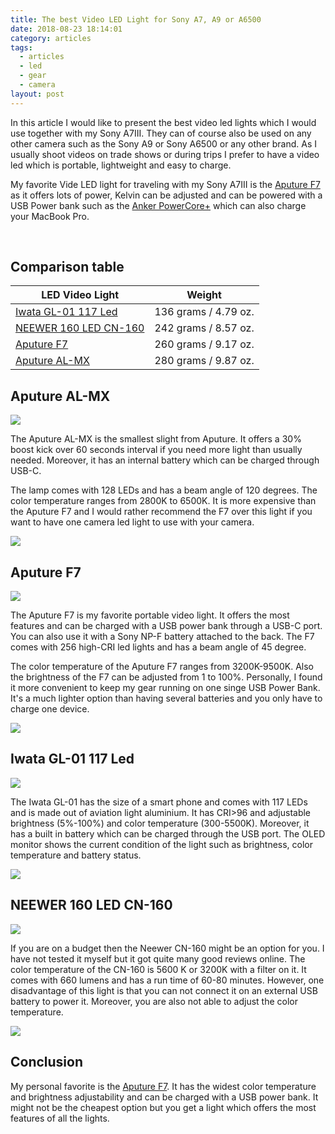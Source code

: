 ```yaml
---
title: The best Video LED Light for Sony A7, A9 or A6500
date: 2018-08-23 18:14:01
category: articles
tags:
  - articles
  - led
  - gear
  - camera
layout: post
---
```

In this article I would like to present the best video led lights which I would use together with my Sony A7III. They can of course also be used on any other camera such as the Sony A9 or Sony A6500 or any other brand. As I usually shoot videos on trade shows or during trips I prefer to have a video led which is portable, lightweight and easy to charge. 

My favorite Vide LED light for traveling with my Sony A7III is the <a rel="nofollow" href="https://amzn.to/2yPcW47" target="_blank" >Aputure F7</a> as it offers lots of power, Kelvin can be adjusted and can be powered with a USB Power bank such as the <a href="https://amzn.to/2JJDwzN" rel="nofollow">Anker PowerCore+</a> which can also charge your MacBook Pro.
  
<br>
<!--more-->
  
## Comparison table
  
<div class="table-responsive">
      <table class="table table-hover table-bordered list_items">
        <thead>
             <tr>
                <th>LED Video Light</th><th>Weight</th>
             </tr>
        </thead>
        <tbody>
        <tr>
          <td><a rel="nofollow" href="https://amzn.to/2JIdHA4" target="_blank" >Iwata GL-01 117 Led</a></td><td>136 grams / 4.79 oz. </td>
        </tr>
        <tr>
          <td><a rel="nofollow" href="https://amzn.to/2QhNECi" target="_blank" >NEEWER 160 LED CN-160</a></td><td>242 grams / 8.57 oz.</td>
        </tr>
        <tr>
          <td><a rel="nofollow" href="https://amzn.to/2yPcW47" target="_blank" >Aputure F7</a></td><td>260 grams / 9.17 oz.</td>
        </tr>
        <tr>
          <td><a rel="nofollow" href="https://amzn.to/2Qj7dKE" target="_blank" >Aputure AL-MX</a></td><td>280 grams / 9.87 oz.</td>
        </tr>
</tbody>
</table>
</div>
  
## Aputure AL-MX
  
<a rel="nofollow" href="https://www.amazon.com/Aputure-AL-MX-2800-6500K-Adjustable-Aircraft-Grade/dp/B07BTL6FKP/ref=as_li_ss_il?ie=UTF8&qid=1541497214&sr=8-3&keywords=aputure+almx&dpID=41KOXwnDArL&preST=_SY300_QL70_&dpSrc=srch&linkCode=li3&tag=hikeve-20&linkId=e0b32b7adc1ec18875fe4c4209707655" target="_blank"><img border="0" src="//ws-na.amazon-adsystem.com/widgets/q?_encoding=UTF8&ASIN=B07BTL6FKP&Format=_SL250_&ID=AsinImage&MarketPlace=US&ServiceVersion=20070822&WS=1&tag=hikeve-20" ></a><img src="https://ir-na.amazon-adsystem.com/e/ir?t=hikeve-20&l=li3&o=1&a=B07BTL6FKP" width="1" height="1" border="0" alt="" style="border:none !important; margin:0px !important;" />
  
The Aputure AL-MX is the smallest slight from Aputure. It offers a 30% boost kick over 60 seconds interval if you need more light than usually needed. Moreover, it has an internal battery which can be charged through USB-C.

The lamp comes with 128 LEDs and has a beam angle of 120 degrees. The color temperature ranges from 2800K to 6500K. It is more expensive than the Aputure F7 and I would rather recommend the F7 over this light if you want to have one camera led light to use with your camera.
  
<a rel="nofollow" href="https://amzn.to/2Qj7dKE" target="_blank" ><img src="http://www.hikeventures.com/buy.gif"></a>
  
## Aputure F7
  
<a rel="nofollow" href="https://www.amazon.com/Aputure-AL-F7-Lightweight-PERGEAR-Cloth/dp/B07BSDFLV5/ref=as_li_ss_il?ie=UTF8&qid=1541497107&sr=8-1-spons&keywords=aputure+f7&psc=1&linkCode=li3&tag=hikeve-20&linkId=fd4f817d7ede950d767718e83eb5f4c5" target="_blank"><img border="0" src="//ws-na.amazon-adsystem.com/widgets/q?_encoding=UTF8&ASIN=B07BSDFLV5&Format=_SL250_&ID=AsinImage&MarketPlace=US&ServiceVersion=20070822&WS=1&tag=hikeve-20" ></a><img src="https://ir-na.amazon-adsystem.com/e/ir?t=hikeve-20&l=li3&o=1&a=B07BSDFLV5" width="1" height="1" border="0" alt="" style="border:none !important; margin:0px !important;" />
  
The Aputure F7 is my favorite portable video light. It offers the most features and can be charged with a USB power bank through a USB-C port. You can also use it with a Sony NP-F battery attached to the back. The F7 comes with 256 high-CRI led lights and has a beam angle of 45 degree.

The color temperature of the Aputure F7 ranges from 3200K-9500K. Also the brightness of the F7 can be adjusted from 1 to 100%. Personally, I found it more convenient to keep my gear running on one singe USB Power Bank. It's a much lighter option than having several batteries and you only have to charge one device.

<a rel="nofollow" href="https://amzn.to/2yPcW47" target="_blank" ><img src="http://www.hikeventures.com/buy.gif"></a>
  
## Iwata GL-01 117 Led
  
<a rel="nofollow" href="https://www.amazon.com/dp/B07JJPLW18/ref=as_li_ss_il?ie=UTF8&linkCode=li3&tag=hikeve-20&linkId=dde886a40937bc6272f8943239e94f44" target="_blank"><img border="0" src="//ws-na.amazon-adsystem.com/widgets/q?_encoding=UTF8&ASIN=B07JJPLW18&Format=_SL250_&ID=AsinImage&MarketPlace=US&ServiceVersion=20070822&WS=1&tag=hikeve-20" ></a><img src="https://ir-na.amazon-adsystem.com/e/ir?t=hikeve-20&l=li3&o=1&a=B07JJPLW18" width="1" height="1" border="0" alt="" style="border:none !important; margin:0px !important;" />
  
The Iwata GL-01 has the size of a smart phone and comes with 117 LEDs and is made out of aviation light aluminium. It has CRI>96 and adjustable brightness (5%-100%) and color temperature (300-5500K).  Moreover, it has a built in battery which can be charged through the USB port. The OLED monitor shows the current condition of the light such as brightness, color temperature and battery status.
  
<a rel="nofollow" href="https://amzn.to/2JIdHA4" target="_blank" ><img src="http://www.hikeventures.com/buy.gif"></a>

## NEEWER 160 LED CN-160
  
<a rel="nofollow" href="https://www.amazon.com/Dimmable-Digital-Camcorder-Panasonic-Samsung/dp/B004TJ6JH6/ref=as_li_ss_il?s=electronics&ie=UTF8&qid=1541498879&sr=1-15&keywords=led+video+light&linkCode=li3&tag=hikeve-20&linkId=dfadb07b33750256aef01f30ab7b582e" target="_blank"><img border="0" src="//ws-na.amazon-adsystem.com/widgets/q?_encoding=UTF8&ASIN=B004TJ6JH6&Format=_SL250_&ID=AsinImage&MarketPlace=US&ServiceVersion=20070822&WS=1&tag=hikeve-20" ></a><img src="https://ir-na.amazon-adsystem.com/e/ir?t=hikeve-20&l=li3&o=1&a=B004TJ6JH6" width="1" height="1" border="0" alt="" style="border:none !important; margin:0px !important;" />
  
If you are on a budget then the Neewer CN-160 might be an option for you. I have not tested it myself but it got quite many good reviews online. The color temperature of the CN-160 is 5600 K or 3200K with a filter on it. It comes with 660 lumens and has a run time of 60-80 minutes. However, one disadvantage of this light is that you can not connect it on an external USB battery to power it. Moreover, you are also not able to adjust the color temperature.
  
<a rel="nofollow" href="https://amzn.to/2RDVdDt" target="_blank" ><img src="http://www.hikeventures.com/buy.gif"></a>

## Conclusion

My personal favorite is the <a rel="nofollow" href="https://amzn.to/2yPcW47" target="_blank" >Aputure F7</a>. It has the widest color temperature and brightness adjustability and can be charged with a USB power bank. It might not be the cheapest option but you get a light which offers the most features of all the lights.
